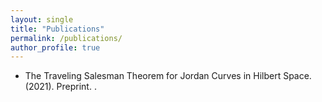 ```yaml
---
layout: single
title: "Publications"
permalink: /publications/
author_profile: true
---
```


* The Traveling Salesman Theorem for Jordan Curves in Hilbert Space. (2021). Preprint. <Link here>.
